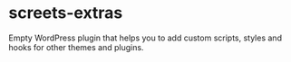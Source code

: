 # screets-extras
Empty WordPress plugin that helps you to add custom scripts, styles and hooks for other themes and plugins.
